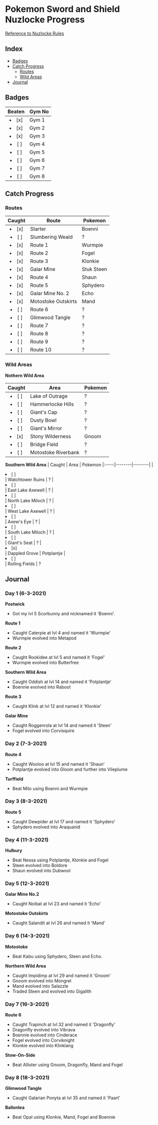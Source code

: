 # Pokemon Sword and Shield Nuzlocke Progress
[Reference to Nuzlocke Rules](https://github.com/Tonylaats/Nuzlocke-Sword-and-Shield/blob/main/Rules.md)

## Index
* [Badges](#badges)
* [Catch Progress](#catch-progress)
  * [Routes](#routes)
  * [Wild Areas](#wild-areas) 
* [Journal](#journal) 

## Badges

| Beaten | Gym No 
|:----:|--------|
| <li> [x] </li> | Gym 1
| <li> [x] </li> | Gym 2
| <li> [x] </li> | Gym 3
| <li> [ ] </li> | Gym 4
| <li> [ ] </li> | Gym 5
| <li> [ ] </li> | Gym 6
| <li> [ ] </li> | Gym 7
| <li> [ ] </li> | Gym 8

## Catch Progress
### Routes

| Caught | Route | Pokemon
|:----:|--------|--------|
| <li> [x] </li> | Starter | Boenni
| <li> [ ] </li> | Slumbering Weald | ?
| <li> [x] </li> | Route 1 | Wurmpie
| <li> [x] </li> | Route 2 | Fogel
| <li> [x] </li> | Route 3 | Klonkie
| <li> [x] </li> | Galar Mine | Stuk Steen
| <li> [x] </li> | Route 4 | Shaun
| <li> [x] </li> | Route 5 | Sphydero
| <li> [x] </li> | Galar Mine No. 2 | Echo
| <li> [x] </li> | Motostoke Outskirts | Mand
| <li> [ ] </li> | Route 6 | ?
| <li> [ ] </li> | Glimwood Tangle | ?
| <li> [ ] </li> | Route 7 | ?
| <li> [ ] </li> | Route 8 | ?
| <li> [ ] </li> | Route 9 | ?
| <li> [ ] </li> | Route 10 | ?

### Wild Areas
**Nothern Wild Area** 

| Caught | Area | Pokemon
|:----:|--------|--------|
| <li> [ ] </li> | Lake of Outrage | ?
| <li> [ ] </li> | Hammerlocke Hills | ?
| <li> [ ] </li> | Giant's Cap | ?
| <li> [ ] </li> | Dusty Bowl | ?
| <li> [ ] </li> | Giant's Mirror | ?
| <li> [x] </li> | Stony Wilderness | Gnoom
| <li> [ ] </li> | Bridge Field | ?
| <li> [ ] </li> | Motostoke Riverbank | ?

**Southern Wild Area**
| Caught | Area | Pokemon
|:----:|--------|--------|
| <li> [ ] </li> | Watchtower Ruins | ?
| <li> [ ] </li> | East Lake Axewell | ?
| <li> [ ] </li> | North Lake Miloch | ?
| <li> [ ] </li> | West Lake Axewell | ?
| <li> [ ] </li> | Axew's Eye | ?
| <li> [ ] </li> | South Lake Miloch | ?
| <li> [ ] </li> | Giant's Seat | ?
| <li> [x] </li> | Dappled Grove | Potplantje
| <li> [ ] </li> | Rolling Fields | ?

## Journal
### Day 1 (6-3-2021)
**Postwick**
* Got my lvl 5 Scorbunny and nicknamed it 'Boenni'. 

**Route 1**
* Caught Caterpie at lvl 4 and named it 'Wurmpie'
* Wurmpie evolved into Metapod

**Route 2**
* Caught Rookidee at lvl 5 and named it 'Fogel'
* Wurmpie evolved into Butterfree

**Southern Wild Area**
* Caught Oddish at lvl 14 and named it 'Potplantje'
* Boennie evolved into Raboot

**Route 3**
* Caught Klink at lvl 12 and named it 'Klonkie'

**Galar Mine**
* Caught Roggenrola at lvl 14 and named it 'Steen'
* Fogel evolved into Corvisquire

### Day 2 (7-3-2021)
**Route 4**
* Caught Wooloo at lvl 15 and named it 'Shaun'
* Potplantje evolved into Gloom and further into Vileplume

**Turffield**
* Beat Milo using Boenni and Wurmpie

### Day 3 (8-3-2021)
**Route 5**
* Caught Dewpider at lvl 17 and named it 'Sphydero'
* Sphydero evolved into Araquanid

### Day 4 (11-3-2021)
**Hulbury**
* Beat Nessa using Potplantje, Klonkie and Fogel
* Steen evolved into Boldore
* Shaun evolved into Dubwool

### Day 5 (12-3-2021)
**Galar Mine No.2**
* Caught Noibat at lvl 23 and named it 'Echo'

**Motostoke Outskirts**
* Caught Salandit at lvl 26 and named it 'Mand'

### Day 6 (14-3-2021)
**Motostoke**
* Beat Kabu using Sphydero, Steen and Echo.

**Northern Wild Area**
* Caught Impidimp at lvl 29 and named it 'Gnoom'
* Gnoom evolved into Mongrel
* Mand evolved into Salazzle
* Traded Steen and evolved into Gigalith

### Day 7 (16-3-2021)
**Route 6**
* Caught Trapinch at lvl 32 and named it 'Dragonfly'
* Dragonfly evolved into Vibrava
* Boennie evolved into Cinderace
* Fogel evolved into Corviknight
* Klonkie evolved into Klinklang

**Stow-On-Side**
* Beat Allister using Gnoom, Dragonfly, Mand and Fogel

### Day 8 (18-3-2021)
**Glimwood Tangle**
* Caught Galarian Ponyta at lvl 35 and named it 'Paart'

**Ballonlea**
* Beat Opal using Klonkie, Mand, Fogel and Boennie









